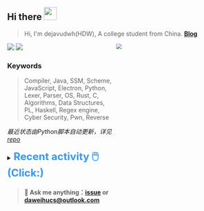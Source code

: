## Hi there <img src="https://raw.githubusercontent.com/MartinHeinz/MartinHeinz/master/wave.gif" width="30px">

> Hi, I'm dejavudwh(HDW), A college student from China. **[Blog](https://www.cnblogs.com/secoding)** 

![](https://komarev.com/ghpvc/?username=dejavudwh)
<img src="https://img.shields.io/badge/BLOG-dejavudwh-blue"><a href="https://www.cnblogs.com/secoding/"></a></img>
<img align="right" width="50%" src="https://github-readme-stats.vercel.app/api?username=dejavudwh&show_icons=true&theme=onedark&count_private=true" style="zoom: 80%;" /> 

### Keywords 

> Compiler, Java, SSM, Scheme, JavaScript, Electron, Python, Lexer, Parser, OS, Rust, C, Algorithms, Data Structures, PL, Haskell, Regex engine, Cyber Security, Pwn, Reverse

*最近状态由Python脚本自动更新，详见<a href="https://github.com/dejavudwh/dejavudwh"> repo</a>*

<details>

  <summary><font size="5.5" color="#3399FF"><b>Recent activity 🖱️(Click:)</b></font></summary>

  - <details open>

    <summary><font size="3.5" color="#3399FF"><b>Recent Post 🖱️</b></font></summary>
    <br>
    <table>
    <tr>
    <td>
    <!-- ZHIHUPOSTS:START --> 

    <!-- ZHIHUPOSTS:END -->
    </td>
    <td>
    <!-- GITHUB:START -->

    - [dejavudwh commented on issue dejavudwh/about-rt-thread#18](https://github.com/dejavudwh/about-rt-thread/issues/18) - 2023-05-23T09:49:31Z
    - [dejavudwh commented on issue dejavudwh/about-rt-thread#18](https://github.com/dejavudwh/about-rt-thread/issues/18) - 2023-05-23T03:59:22Z
    - [dejavudwh opened an issue in dejavudwh/about-rt-thread](https://github.com/dejavudwh/about-rt-thread/issues/18) - 2023-05-23T03:58:32Z
    - [dejavudwh opened an issue in dejavudwh/about-rt-thread](https://github.com/dejavudwh/about-rt-thread/issues/17) - 2023-05-22T08:46:51Z
    - [dejavudwh pushed to master in dejavudwh/rt-thread](https://github.com/dejavudwh/rt-thread/compare/f2d78e87b5...4b4c3c85f2) - 2023-05-21T15:01:38Z
    <!-- GITHUB:END -->
    </td>
    </tr>
    </table>
  </details>

</details>

> #### 💬 Ask me anything：[issue](https://github.com/dejavudwh/dejavudwh/issues) or [daweihucs@outlook.com](mailto:daweihucs@outlook.com)